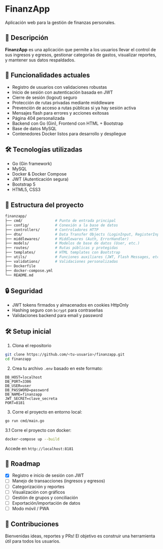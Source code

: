 # FinanzApp

Aplicación web para la gestión de finanzas personales.

## 🧾 Descripción

**FinanzApp** es una aplicación que permite a los usuarios llevar el control de sus ingresos y egresos, gestionar categorías de gastos, visualizar reportes, y mantener sus datos respaldados.

## 🚀 Funcionalidades actuales

- Registro de usuarios con validaciones robustas
- Inicio de sesión con autenticación basada en JWT
- Cierre de sesión (logout) seguro
- Protección de rutas privadas mediante middleware
- Prevención de acceso a rutas públicas si ya hay sesión activa
- Mensajes flash para errores y acciones exitosas
- Página 404 personalizada
- Backend con Go (Gin), Frontend con HTML + Bootstrap
- Base de datos MySQL
- Contenedores Docker listos para desarrollo y despliegue

## 🛠️ Tecnologías utilizadas

- Go (Gin framework)
- MySQL
- Docker & Docker Compose
- JWT (Autenticación segura)
- Bootstrap 5
- HTML5, CSS3

## 📂 Estructura del proyecto

```bash
finanzapp/
├── cmd/               # Punto de entrada principal
├── config/            # Conexión a la base de datos
├── controllers/       # Controladores HTTP
├── dto/               # Data Transfer Objects (LoginInput, RegisterInput)
├── middlewares/       # Middlewares (Auth, ErrorHandler)
├── models/            # Modelos de base de datos (User, etc.)
├── routes/            # Rutas públicas y protegidas
├── templates/         # HTML templates con Bootstrap
├── utils/             # Funciones auxiliares (JWT, Flash Messages, etc.)
├── validations/       # Validaciones personalizadas
├── Dockerfile
├── docker-compose.yml
└── README.md
```

## 🔒 Seguridad

- JWT tokens firmados y almacenados en cookies HttpOnly
- Hashing seguro con `bcrypt` para contraseñas
- Validaciones backend para email y password

## 🛠️ Setup inicial

1. Clona el repositorio
```bash
git clone https://github.com/<tu-usuario>/finanzapp.git
cd finanzapp
```

2. Crea tu archivo `.env` basado en este formato:
```env
DB_HOST=localhost
DB_PORT=3306
DB_USER=user
DB_PASSWORD=password
DB_NAME=finanzapp
JWT_SECRET=clave_secreta
PORT=8181
```

3. Corre el proyecto en entorno local:
```bash
go run cmd/main.go
```

3.1 Corre el proyecto con docker:
```bash
docker-compose up --build
```
Accede en `http://localhost:8181`

## 📅 Roadmap

- [x] Registro e inicio de sesión con JWT
- [ ] Manejo de transacciones (ingresos y egresos)
- [ ] Categorización y reportes
- [ ] Visualización con gráficos
- [ ] Gestión de grupos y conciliación
- [ ] Exportación/importación de datos
- [ ] Modo móvil / PWA

## 🤝 Contribuciones

Bienvenidas ideas, reportes y PRs! El objetivo es construir una herramienta útil para todos los usuarios.
